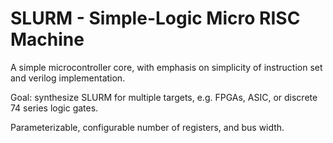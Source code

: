 SLURM - Simple-Logic Micro RISC Machine
======================================

A simple microcontroller core, with emphasis on simplicity of instruction set and verilog implementation. 

Goal: synthesize SLURM for multiple targets, e.g. FPGAs, ASIC, or discrete 74 series logic gates.

Parameterizable, configurable number of registers, and bus width.
